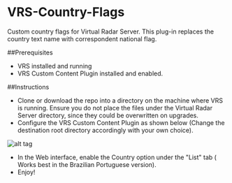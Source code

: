 # VRS-Country-Flags
Custom country flags for Virtual Radar Server. This plug-in replaces the country text name with correspondent national flag.

##Prerequisites
- VRS installed and running
- VRS Custom Content Plugin installed and enabled.

##Instructions

- Clone or download the repo into a directory on the machine where VRS is running. Ensure you do not place the files under the Virtual Radar Server directory, since they could be overwritten on upgrades.
- Configure the VRS Custom Content Plugin as shown below (Change the destination root directory accordingly with your own choice).

![alt tag](https://github.com/dedevillela/VRS-Country-Flags/blob/master/vrs-custom-content-options.png)

- In the Web interface, enable the Country option under the "List" tab ( Works best in the Brazilian Portuguese version).
- Enjoy!
